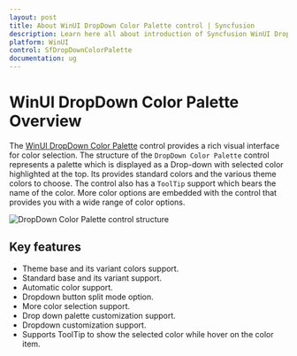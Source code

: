 ```yaml
---
layout: post
title: About WinUI DropDown Color Palette control | Syncfusion
description: Learn here all about introduction of Syncfusion WinUI DropDown Color Palette(sfDropDownColorPalette) control and more.
platform: WinUI
control: SfDropDownColorPalette
documentation: ug
---
```


# WinUI DropDown Color Palette Overview

The [WinUI DropDown Color Palette](https://www.syncfusion.com/winui-controls/dropdown-color-palette) control provides a rich visual interface for color selection. The structure of the `DropDown Color Palette` control represents a palette which is displayed as a Drop-down with selected color highlighted at the top. Its provides standard colors and the various theme colors to choose.  The control also has a `ToolTip` support which bears the name of the color. More color options are embedded with the control that provides you with a wide range of color options.

![DropDown Color Palette control structure](Getting-Started_images/Overview.png)

## Key features

* Theme base and its variant colors support.
* Standard base and its variant support.
* Automatic color support.
* Dropdown button split mode option.
* More color selection support.
* Drop down palette customization support.
* Dropdown customization support.
* Supports ToolTip to show the selected color while hover on the color item.